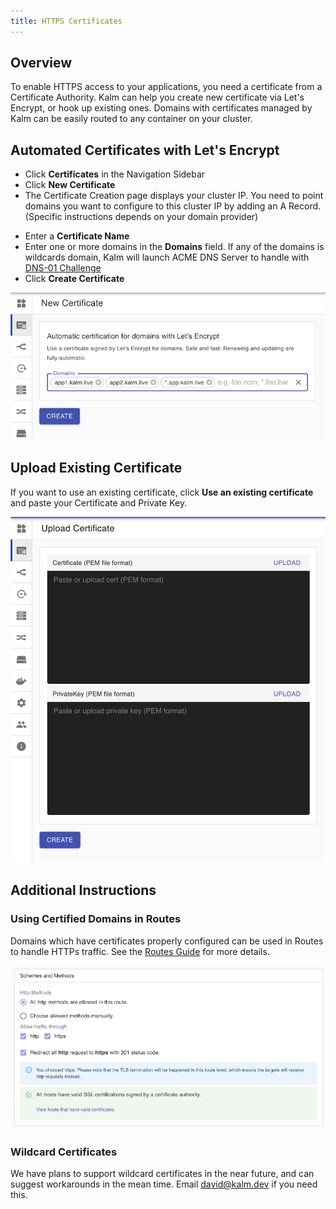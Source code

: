 ```yaml
---
title: HTTPS Certificates
---
```


## Overview

To enable HTTPS access to your applications, you need a certificate from a Certificate Authority. Kalm can help you create new certificate via Let's Encrypt, or hook up existing ones. Domains with certificates managed by Kalm can be easily routed to any container on your cluster.

## Automated Certificates with Let's Encrypt

- Click **Certificates** in the Navigation Sidebar
- Click **New Certificate**
- The Certificate Creation page displays your cluster IP. You need to point domains you want to configure to this cluster IP by adding an A Record. (Specific instructions depends on your domain provider)

* Enter a **Certificate Name**
* Enter one or more domains in the **Domains** field. If any of the domains is wildcards domain, Kalm will launch ACME DNS Server to handle with [DNS-01 Challenge](./cert-issuing#dns-01)
* Click **Create Certificate**

![Create Cert](assets/create-cert.png)

## Upload Existing Certificate

If you want to use an existing certificate, click **Use an existing certificate** and paste your Certificate and Private Key.

![Upload Cert](assets/upload-cert.png)

## Additional Instructions

### Using Certified Domains in Routes

Domains which have certificates properly configured can be used in Routes to handle HTTPs traffic. See the [Routes Guide](/) for more details.

![Routes HTTPS](assets/routes-https-cert.png)

### Wildcard Certificates

We have plans to support wildcard certificates in the near future, and can suggest workarounds in the mean time. Email david@kalm.dev if you need this.
